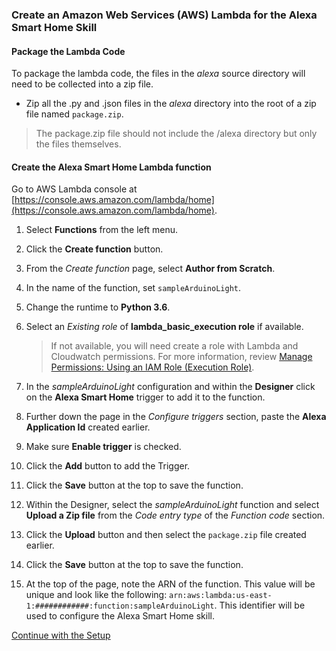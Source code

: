### Create an Amazon Web Services (AWS) Lambda for the Alexa Smart Home Skill

#### Package the Lambda Code
To package the lambda code, the files in the _alexa_ source directory will need to be collected into a zip file.

- Zip all the .py and .json files in the _alexa_ directory into the root of a zip file named ```package.zip```.
> The package.zip file should not include the /alexa directory but only the files themselves.

#### Create the Alexa Smart Home Lambda function
Go to AWS Lambda console at [https://console.aws.amazon.com/lambda/home](https://console.aws.amazon.com/lambda/home).

1. Select **Functions** from the left menu.
2. Click the **Create function** button.
3. From the _Create function_ page, select **Author from Scratch**.
4. In the name of the function, set ```sampleArduinoLight```.
5. Change the runtime to **Python 3.6**.
6. Select an _Existing role_ of **lambda_basic_execution role** if available. 

    > If not available, you will need create a role with Lambda and Cloudwatch permissions. For more information, review [Manage Permissions: Using an IAM Role (Execution Role)](https://docs.aws.amazon.com/lambda/latest/dg/intro-permission-model.html#lambda-intro-execution-role).

7. In the _sampleArduinoLight_ configuration and within the **Designer** click on the **Alexa Smart Home** trigger to add it to the function.

8. Further down the page in the _Configure triggers_ section, paste the **Alexa Application Id** created earlier.
9. Make sure **Enable trigger** is checked.
10. Click the **Add** button to add the Trigger.
11. Click the **Save** button at the top to save the function.
12. Within the Designer, select the _sampleArduinoLight_ function and select **Upload a Zip file** from the _Code entry type_ of the _Function code_ section.
13. Click the **Upload** button and then select the ```package.zip``` file created earlier.
14. Click the **Save** button at the top to save the function.
15. At the top of the page, note the ARN of the function. This value will be unique and look like the following: ```arn:aws:lambda:us-east-1:############:function:sampleArduinoLight```. This identifier will be used to configure the Alexa Smart Home skill.



[Continue with the Setup](setup.md)